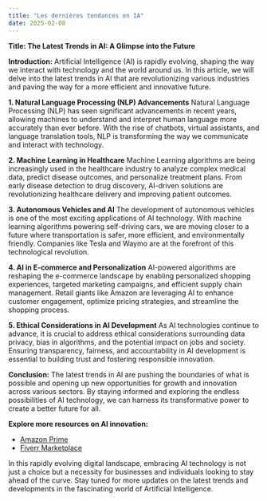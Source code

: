 ```yaml
---
title: "Les dernières tendances en IA"
date: 2025-02-08
---
```


**Title: The Latest Trends in AI: A Glimpse into the Future**

**Introduction:**
Artificial Intelligence (AI) is rapidly evolving, shaping the way we interact with technology and the world around us. In this article, we will delve into the latest trends in AI that are revolutionizing various industries and paving the way for a more efficient and innovative future.

**1. Natural Language Processing (NLP) Advancements**
Natural Language Processing (NLP) has seen significant advancements in recent years, allowing machines to understand and interpret human language more accurately than ever before. With the rise of chatbots, virtual assistants, and language translation tools, NLP is transforming the way we communicate and interact with technology.

**2. Machine Learning in Healthcare**
Machine Learning algorithms are being increasingly used in the healthcare industry to analyze complex medical data, predict disease outcomes, and personalize treatment plans. From early disease detection to drug discovery, AI-driven solutions are revolutionizing healthcare delivery and improving patient outcomes.

**3. Autonomous Vehicles and AI**
The development of autonomous vehicles is one of the most exciting applications of AI technology. With machine learning algorithms powering self-driving cars, we are moving closer to a future where transportation is safer, more efficient, and environmentally friendly. Companies like Tesla and Waymo are at the forefront of this technological revolution.

**4. AI in E-commerce and Personalization**
AI-powered algorithms are reshaping the e-commerce landscape by enabling personalized shopping experiences, targeted marketing campaigns, and efficient supply chain management. Retail giants like Amazon are leveraging AI to enhance customer engagement, optimize pricing strategies, and streamline the shopping process.

**5. Ethical Considerations in AI Development**
As AI technologies continue to advance, it is crucial to address ethical considerations surrounding data privacy, bias in algorithms, and the potential impact on jobs and society. Ensuring transparency, fairness, and accountability in AI development is essential to building trust and fostering responsible innovation.

**Conclusion:**
The latest trends in AI are pushing the boundaries of what is possible and opening up new opportunities for growth and innovation across various sectors. By staying informed and exploring the endless possibilities of AI technology, we can harness its transformative power to create a better future for all.

**Explore more resources on AI innovation:**
- [Amazon Prime](https://www.amazon.fr/amazonprime?_encoding=UTF8&primeCampaignId=prime_assoc_ft&tag=zenzen0d-21France)
- [Fiverr Marketplace](https://go.fiverr.com/visit/?bta=1071918&brand=fiverrmarketplace)

In this rapidly evolving digital landscape, embracing AI technology is not just a choice but a necessity for businesses and individuals looking to stay ahead of the curve. Stay tuned for more updates on the latest trends and developments in the fascinating world of Artificial Intelligence.